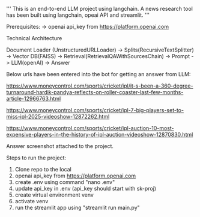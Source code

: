 '''
This is an end-to-end LLM project using langchain.
A news research tool has been built using langchain, opeai API and streamlit.
'''

Prerequisites:
-> openai api_key from https://platform.openai.com


Technical Architecture

Document Loader (UnstructuredURLLoader) -> Splits(RecursiveTextSplitter) -> Vector DB(FAISS) -> 
Retrieval(RetrievalQAWithSourcesChain) -> Prompt -> LLM(openAI) -> Answer


Below urls have been entered into the bot for getting an answer from LLM:

https://www.moneycontrol.com/sports/cricket/ipl/it-s-been-a-360-degree-turnaround-hardik-pandya-reflects-on-roller-coaster-last-few-months-article-12966763.html

https://www.moneycontrol.com/sports/cricket/ipl-7-big-players-set-to-miss-ipl-2025-videoshow-12872262.html

https://www.moneycontrol.com/sports/cricket/ipl-auction-10-most-expensive-players-in-the-history-of-ipl-auction-videoshow-12870830.html

Answer screenshot attached to the project.

Steps to run the project:

1. Clone repo to the local
2. openai api_key from https://platform.openai.com
3. create .env using command "nano .env"
4. update api_key in .env (api_key should start with sk-proj)
5. create virtual environment venv 
6. activate venv
7. run the streamlit app using "streamlit run main.py"
